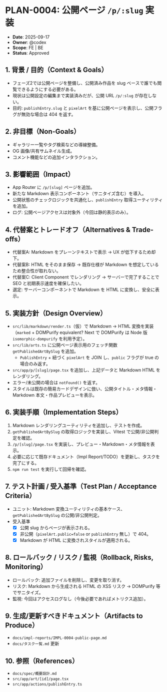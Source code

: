 # PLAN-0004: 公開ページ `/p/:slug` 実装

- **Date**: 2025-09-17
- **Owner**: @codex
- **Scope**: FE | BE
- **Status**: Approved

## 1. 背景 / 目的（Context & Goals）

- フェーズ2では公開ページを整備し、公開済み作品を slug ベースで誰でも閲覧できるようにする必要がある。
- 現状は公開設定の編集まで実装済みだが、公開 URL `/p/:slug` が存在しない。
- 目的: `publishEntry.slug` と `pixelArt` を基に公開ページを表示し、公開フラグが無効な場合は 404 を返す。

## 2. 非目標（Non-Goals）

- ギャラリー一覧やタグ検索などの導線整備。
- OG 画像/共有サムネイル生成。
- コメント機能などの追加インタラクション。

## 3. 影響範囲（Impact）

- App Router に `/p/[slug]` ページを追加。
- 新たな Markdown 表示コンポーネント（サニタイズ含む）を導入。
- 公開状態のチェックロジックを共通化し、`publishEntry` 取得ユーティリティを追加。
- ログ: 公開ページアクセスは対象外（今回は静的表示のみ）。

## 4. 代替案とトレードオフ（Alternatives & Trade-offs）

- 代替案A: Markdown をプレーンテキストで表示 → UX が低下するため却下。
- 代替案B: HTML をそのまま保存 → 既存仕様が Markdown を想定しているため整合性が取れない。
- 代替案C: Client Component でレンダリング → サーバーで完了することで SEO と初期表示速度を確保したい。
- 選定: サーバーコンポーネントで Markdown を HTML に変換し、安全に表示。

## 5. 実装方針（Design Overview）

- `src/lib/markdown/render.ts`（仮）で Markdown → HTML 変換を実装（`marked` + DOMPurify equivalent? Next で DOMPurify は Node 版 `isomorphic-dompurify` を利用予定）。
- `src/lib/arts.ts` に公開ページ表示用のフェッチ関数 `getPublishedArtBySlug` を追加。
  - `PublishEntry` + 紐づく `pixelArt` を JOIN し、`public` フラグが true の場合のみ返す。
- `src/app/p/[slug]/page.tsx` を追加し、上記データと Markdown HTML をレンダリング。
- エラー/未公開の場合は `notFound()` を返す。
- スタイルは既存の簡易カードデザインに倣い、公開タイトル・メタ情報・Markdown 本文・作品プレビューを表示。

## 6. 実装手順（Implementation Steps）

1. Markdown レンダリングユーティリティを追加し、テストを作成。
2. `getPublishedArtBySlug` の取得ロジックを実装し、Vitest で公開/非公開判定を確認。
3. `/p/[slug]/page.tsx` を実装し、プレビュー・Markdown・メタ情報を表示。
4. 必要に応じて既存ドキュメント（Impl Report/TODO）を更新し、タスクを完了にする。
5. `npm run test` を実行して回帰を確認。

## 7. テスト計画 / 受入基準（Test Plan / Acceptance Criteria）

- ユニット: Markdown 変換ユーティリティの基本ケース、`getPublishedArtBySlug` の公開/非公開判定。
- 受入基準
  - [x] 公開 slug からページが表示される。
  - [x] 非公開（`pixelArt.public=false` or `publishEntry` 無し）で 404。
  - [x] Markdown が HTML に変換されスタイルが適用される。

## 8. ロールバック / リスク / 監視（Rollback, Risks, Monitoring）

- ロールバック: 追加ファイルを削除し、変更を取り消す。
- リスク: Markdown から生成される HTML の XSS リスク → DOMPurify 等でサニタイズ。
- 監視: 今回はアクセスログなし（今後必要であればメトリクス追加）。

## 9. 生成/更新すべきドキュメント（Artifacts to Produce）

- `docs/impl-reports/IMPL-0004-public-page.md`
- `docs/タスク一覧.md` 更新

## 10. 参照（References）

- `docs/spec/概要設計.md`
- `src/app/art/[id]/page.tsx`
- `src/app/actions/publishEntry.ts`
